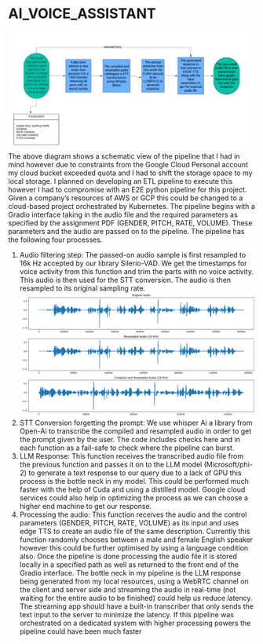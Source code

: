 # AI_VOICE_ASSISTANT

![alt text](https://github.com/kartikay-261/AI_VOICE_ASSISTANT/blob/main/AI%20voice%20assistant%20(1).png)
The above diagram shows a schematic view of the pipeline that I had in mind however due to constraints from the Google Cloud Personal account my cloud bucket exceeded quota and I had to shift the storage space to my local storage. I planned on developing an ETL pipeline to execute this however I had to compromise with an E2E python pipeline for this project. Given a company’s resources of AWS or GCP this could be changed to a cloud-based project orchestrated by Kubernetes.
The pipeline begins with a Gradio interface taking in the audio file and the required parameters as specified by the assignment PDF (GENDER, PITCH, RATE, VOLUME). These parameters and the audio are passed on to the pipeline. The pipeline has the following four processes.
1. Audio filtering step: The passed-on audio sample is first resampled to 16k Hz accepted by our library Silerio-VAD. We get the timestamps for voice activity from this function and trim the parts with no voice activity. This audio is then used for the STT conversion. The audio is then resampled to its original sampling rate.![alt text](https://github.com/kartikay-261/AI_VOICE_ASSISTANT/blob/main/download.png)
2. STT Conversion forgetting the prompt: We use whisper Ai a library from Open-Ai to transcribe the compiled and resampled audio in order to get the prompt given by the user. The code includes checks here and in each function as a fail-safe to check where the pipeline can burst.
3. LLM Response: This function receives the transcribed audio file from the previous function and passes it on to the LLM model (Microsoft/phi-2) to generate a text response to our query due to a lack of GPU this process is the bottle neck in my model. This could be performed much faster with the help of Cuda and using a distilled model. Google cloud services could also help in optimizing the process as we can choose a higher end machine to get our response.
4. Processing the audio: This function receives the audio and the control parameters (GENDER, PITCH, RATE, VOLUME) as its input and uses edge TTS to create an audio file of the same description. Currently this function randomly chooses between a male and female English speaker however this could be further optimised by using a language condition also.
Once the pipeline is done processing the audio file it is stored locally in a specified path as well as returned to the front end of the Gradio interface. The bottle neck in my pipeline is the LLM response being generated from my local resources, using a WebRTC channel on the client and server side and streaming the audio in real-time (not waiting for the entire audio to be finished) could help us reduce latency. The streaming app should have a built-in transcriber that only sends the text input to the server to minimize the latency. If this pipeline was orchestrated on a dedicated system with higher processing powers the pipeline could have been much faster
